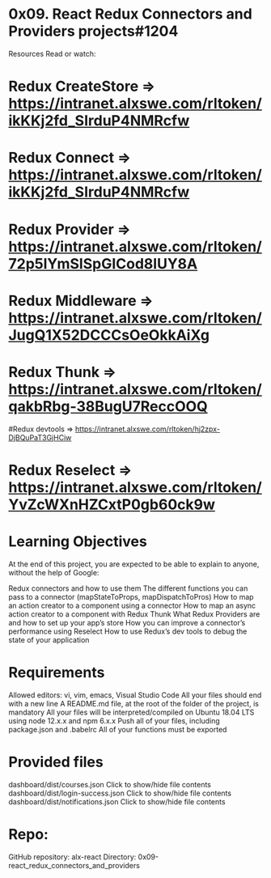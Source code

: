 # 0x09. React Redux Connectors and Providers projects#1204

Resources
Read or watch:

# Redux CreateStore => https://intranet.alxswe.com/rltoken/ikKKj2fd_SIrduP4NMRcfw
# Redux Connect => https://intranet.alxswe.com/rltoken/ikKKj2fd_SIrduP4NMRcfw
# Redux Provider => https://intranet.alxswe.com/rltoken/72p5lYmSlSpGICod8lUY8A
# Redux Middleware => https://intranet.alxswe.com/rltoken/JugQ1X52DCCCsOeOkkAiXg
# Redux Thunk => https://intranet.alxswe.com/rltoken/qakbRbg-38BugU7ReccOOQ
#Redux devtools => https://intranet.alxswe.com/rltoken/hj2zpx-DjBQuPaT3GjHCiw
# Redux Reselect => https://intranet.alxswe.com/rltoken/YvZcWXnHZCxtP0gb60ck9w

# Learning Objectives
At the end of this project, you are expected to be able to explain to anyone, without the help of Google:

Redux connectors and how to use them
The different functions you can pass to a connector (mapStateToProps, mapDispatchToPros)
How to map an action creator to a component using a connector
How to map an async action creator to a component with Redux Thunk
What Redux Providers are and how to set up your app’s store
How you can improve a connector’s performance using Reselect
How to use Redux’s dev tools to debug the state of your application

# Requirements
Allowed editors: vi, vim, emacs, Visual Studio Code
All your files should end with a new line
A README.md file, at the root of the folder of the project, is mandatory
All your files will be interpreted/compiled on Ubuntu 18.04 LTS using node 12.x.x and npm 6.x.x
Push all of your files, including package.json and .babelrc
All of your functions must be exported

# Provided files
dashboard/dist/courses.json
Click to show/hide file contents
dashboard/dist/login-success.json
Click to show/hide file contents
dashboard/dist/notifications.json
Click to show/hide file contents

# Repo:
GitHub repository: alx-react
Directory: 0x09-react_redux_connectors_and_providers
